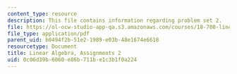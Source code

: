 ```yaml
---
content_type: resource
description: This file contains information regarding problem set 2.
file: https://ol-ocw-studio-app-qa.s3.amazonaws.com/courses/18-700-linear-algebra-fall-2013/0c06d39b6060e86b711be1c3b1f0a224_MIT18_700F13_ps2.pdf
file_type: application/pdf
parent_uid: b0494f2b-51e2-1989-e03b-48e1674e6618
resourcetype: Document
title: Linear Algebra, Assignments 2
uid: 0c06d39b-6060-e86b-711b-e1c3b1f0a224
---
```

